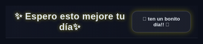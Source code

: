 <!DOCTYPE html>
<html lang="es">
<head>
  <meta charset="utf-8" />
  <meta name="viewport" content="width=device-width, initial-scale=1" />
  <title>Espero esto mejore tu día</title>
  <style>
    html, body { 
      height: 100%; 
      margin: 0; 
      background: #0b0f1a; 
      font-family: 'Arial Rounded MT Bold', 'Arial', sans-serif; 
      overflow: hidden;
    }
    .wrap { 
      display:flex; 
      flex-direction:column; 
      height:100%; 
    }
    header { 
      color:#e2e8f0; 
      padding:14px 18px; 
      display:flex; 
      gap:12px; 
      align-items:center; 
      justify-content:space-between; 
      backdrop-filter: blur(6px); 
      background: linear-gradient(90deg, rgba(20,24,38,.75), rgba(20,24,38,.35)); 
      border-bottom: 1px solid rgba(255,255,255,.08); 
      z-index: 10;
    }
    header h1 { 
      font-size: 24px; 
      margin: 0; 
      font-weight: 800; 
      letter-spacing:.5px; 
      text-shadow: 0 0 10px rgba(255, 242, 0, 0.5);
    }
    header .controls { 
      display:flex; 
      gap:8px; 
      align-items:center; 
    }
    button { 
      appearance:none; 
      border:1px solid rgba(255,255,255,.18); 
      background:rgba(255,255,255,.06); 
      color:#e2e8f0; 
      padding:12px 18px; 
      border-radius:14px; 
      cursor:pointer; 
      font-weight:600; 
      transition: all 0.3s ease;
      box-shadow: 0 0 15px rgba(255, 242, 0, 0.3);
    }
    button:hover { 
      background:rgba(255,255,255,.12); 
      box-shadow: 0 0 20px rgba(255, 106, 0, 0.5);
      transform: translateY(-2px);
    }
    canvas { 
      display:block; 
      width:100%; 
      height:100%; 
      cursor: pointer;
    }
    .message {
      position: absolute;
      top: 50%;
      left: 50%;
      transform: translate(-50%, -50%);
      color: white;
      font-size: 28px;
      text-align: center;
      opacity: 0;
      transition: opacity 1s ease;
      text-shadow: 0 0 10px #ff00a8;
      pointer-events: none;
      z-index: 5;
    }
    .message.visible {
      opacity: 1;
    }
    .progress-container {
      position: absolute;
      bottom: 20px;
      left: 50%;
      transform: translateX(-50%);
      width: 300px;
      height: 10px;
      background: rgba(255, 255, 255, 0.1);
      border-radius: 5px;
      overflow: hidden;
      display: none;
    }
    .progress-bar {
      height: 100%;
      width: 0%;
      background: linear-gradient(90deg, #FF00A8, #FF6A00, #FFF200);
      border-radius: 5px;
      transition: width 0.3s ease;
    }
  </style>
</head>
<body>
  <div class="wrap">
    <header>
      <h1>✨ Espero esto mejore tu día✨</h1>
      <div class="controls">
        <button id="btn-ramo">🌻 ten un bonito día!! 🌻</button>
      </div>
    </header>
    <canvas id="lienzo"></canvas>
    <div class="message" id="message">¡Que tengas un día maravilloso!</div>
    <div class="progress-container" id="progress-container">
      <div class="progress-bar" id="progress-bar"></div>
    </div>
  </div>

  <script>
    // Colores neón para las flores
    const NEON_COLORS = [
      "#FFF200",  // Amarillo neón
      "#FF6A00",  // Naranja neón
      "#FF00A8",  // Rosa neón
    ];

    // Referencias a elementos del DOM
    const canvas = document.getElementById("lienzo");
    const ctx = canvas.getContext("2d");
    const message = document.getElementById("message");
    const btnRamo = document.getElementById("btn-ramo");
    const progressContainer = document.getElementById("progress-container");
    const progressBar = document.getElementById("progress-bar");

    // Variables de control de animación
    let animationId = null;
    let isAnimating = false;
    let currentStep = 0;
    let animationElements = [];
    let animationSpeed = 2; // Velocidad de animación (mayor = más lento)

    // Ajustar tamaño del canvas
    function ajustarTamano() {
      canvas.width = window.innerWidth;
      canvas.height = window.innerHeight - document.querySelector("header").offsetHeight;
    }

    // Dibujar fondo con efecto de espacio
    function fondoSutil() {
      const w = canvas.width;
      const h = canvas.height;
      
      // Crear gradiente radial para el fondo
      const grad = ctx.createRadialGradient(
        w * 0.5, h * 0.5, 0,
        w * 0.5, h * 0.5, Math.max(w, h) * 0.8
      );
      grad.addColorStop(0, "#0b0f1a");
      grad.addColorStop(0.7, "#070a14");
      grad.addColorStop(1, "#050710");
      
      ctx.fillStyle = grad;
      ctx.fillRect(0, 0, w, h);
      
      // Añadir estrellas tenues
      ctx.fillStyle = "rgba(255, 255, 255, 0.15)";
      for (let i = 0; i < 100; i++) {
        const x = Math.random() * w;
        const y = Math.random() * h;
        const size = Math.random() * 1.5;
        ctx.beginPath();
        ctx.arc(x, y, size, 0, Math.PI * 2);
        ctx.fill();
      }
    }

    // Dibujar un pétalo
    function dibujarPetalo(cx, cy, rIn, rOut, ang) {
      ctx.beginPath();
      const x1 = cx + rIn * Math.cos(ang);
      const y1 = cy + rIn * Math.sin(ang);
      const x2 = cx + rOut * Math.cos(ang);
      const y2 = cy + rOut * Math.sin(ang);
      
      const ctrl1x = cx + (rOut * 0.55) * Math.cos(ang - 0.6);
      const ctrl1y = cy + (rOut * 0.55) * Math.sin(ang - 0.6);
      const ctrl2x = cx + (rOut * 0.55) * Math.cos(ang + 0.6);
      const ctrl2y = cy + (rOut * 0.55) * Math.sin(ang + 0.6);

      ctx.moveTo(x1, y1);
      ctx.quadraticCurveTo(ctrl1x, ctrl1y, x2, y2);
      ctx.quadraticCurveTo(ctrl2x, ctrl2y, x1, y1);
      ctx.closePath();
    }

    // Dibujar una flor completa (con animación paso a paso)
    function dibujarFlor(cx, cy, baseR, petalos = 8, color = "#FF00A8", progress = 1) {
      ctx.save();
      ctx.globalCompositeOperation = "lighter";
      
      // Calcular progreso para animación
      const petalosCompletos = Math.floor(petalos * progress);
      const progresoPetaloActual = (petalos * progress) - petalosCompletos;
      
      // Efecto de brillo exterior
      ctx.shadowColor = color;
      ctx.shadowBlur = 35;
      
      // Dibujar pétalos con relleno (animados)
      for (let i = 0; i < petalosCompletos; i++) {
        const ang = (i / petalos) * Math.PI * 2;
        const rIn = baseR * 0.25;
        const rOut = baseR * (0.9 + Math.random() * 0.25);
        dibujarPetalo(cx, cy, rIn, rOut, ang);
        ctx.fillStyle = color + "CC";
        ctx.fill();
      }
      
      // Dibujar el pétalo actual en progreso
      if (progresoPetaloActual > 0) {
        const i = petalosCompletos;
        const ang = (i / petalos) * Math.PI * 2;
        const rIn = baseR * 0.25;
        const rOut = baseR * (0.9 + Math.random() * 0.25);
        
        // Dibujar pétalo parcialmente
        ctx.globalAlpha = progresoPetaloActual;
        dibujarPetalo(cx, cy, rIn, rOut, ang);
        ctx.fillStyle = color + "CC";
        ctx.fill();
        ctx.globalAlpha = 1;
      }

      // Dibujar contornos de pétalos (solo si la flor está completa)
      if (progress >= 1) {
        ctx.shadowBlur = 25;
        ctx.lineWidth = Math.max(2, baseR * 0.08);
        ctx.strokeStyle = color;
        for (let i = 0; i < petalos; i++) {
          const ang = (i / petalos) * Math.PI * 2;
          const rIn = baseR * 0.25;
          const rOut = baseR * (0.9 + Math.random() * 0.25);
          dibujarPetalo(cx, cy, rIn, rOut, ang);
          ctx.stroke();
        }

        // Centro de la flor con efecto de brillo
        ctx.shadowBlur = 45;
        const grad = ctx.createRadialGradient(
          cx, cy, baseR * 0.05,
          cx, cy, baseR * 0.45
        );
        grad.addColorStop(0, "#FFFFFF");
        grad.addColorStop(0.7, color);
        grad.addColorStop(1, color + "00");
        
        ctx.fillStyle = grad;
        ctx.beginPath();
        ctx.arc(cx, cy, baseR * 0.38, 0, Math.PI * 2);
        ctx.fill();
        
        // Detalles en el centro
        ctx.shadowBlur = 15;
        ctx.fillStyle = "#000000";
        for (let i = 0; i < 6; i++) {
          const dotX = cx + (baseR * 0.2) * Math.cos(i * Math.PI / 3);
          const dotY = cy + (baseR * 0.2) * Math.sin(i * Math.PI / 3);
          ctx.beginPath();
          ctx.arc(dotX, dotY, baseR * 0.05, 0, Math.PI * 2);
          ctx.fill();
        }
      }
      
      ctx.restore();
    }

    // Dibujar tallo (con animación)
    function dibujarTallo(x1, y1, x2, y2, progress = 1) {
      ctx.save();
      ctx.beginPath();
      ctx.moveTo(x1, y1);
      
      // Crear una curva natural para el tallo
      const cpx = (x1 + x2) / 2 + (Math.random() - 0.5) * 40;
      const cpy = (y1 + y2) / 2 + (Math.random() - 0.5) * 40;
      
      // Calcular punto intermedio para animación
      const currentX = x1 + (x2 - x1) * progress;
      const currentY = y1 + (y2 - y1) * progress;
      const currentCPX = x1 + (cpx - x1) * progress;
      const currentCPY = y1 + (cpy - y1) * progress;
      
      ctx.quadraticCurveTo(currentCPX, currentCPY, currentX, currentY);
      
      ctx.lineWidth = 4;
      ctx.strokeStyle = "#00FF00";
      ctx.shadowColor = "#00FF00";
      ctx.shadowBlur = 10;
      ctx.stroke();
      ctx.restore();
    }

    // Dibujar hoja (con animación)
    function dibujarHoja(x, y, size, angle, progress = 1) {
      ctx.save();
      ctx.translate(x, y);
      ctx.rotate(angle);
      
      // Ajustar tamaño según progreso
      const currentSize = size * progress;
      
      ctx.beginPath();
      ctx.moveTo(0, 0);
      ctx.quadraticCurveTo(currentSize * 0.8, -currentSize * 0.5, currentSize, 0);
      ctx.quadraticCurveTo(currentSize * 0.8, currentSize * 0.5, 0, 0);
      
      ctx.fillStyle = "#00CC00";
      ctx.shadowColor = "#00CC00";
      ctx.shadowBlur = 15;
      ctx.globalAlpha = progress; // Transparencia según progreso
      ctx.fill();
      
      ctx.restore();
    }

    // Preparar elementos de animación
    function prepararAnimacion() {
      animationElements = [];
      const w = canvas.width;
      const h = canvas.height;
      const centroX = w * 0.5;
      const centroY = h * 0.65;
      const baseY = h * 0.85;
      
      // Crear tallos
      for (let i = 0; i < 12; i++) {
        const angle = (i / 12) * Math.PI * 2;
        const offsetX = Math.cos(angle) * 50;
        const offsetY = Math.sin(angle) * 30;
        const florX = centroX + offsetX;
        const florY = centroY + offsetY;
        
        animationElements.push({
          type: "tallo",
          x1: centroX, y1: baseY, x2: florX, y2: florY,
          progress: 0
        });
        
        // Añadir hojas a algunos tallos
        if (Math.random() > 0.5) {
          const leafX = (centroX + florX) / 2 + (Math.random() - 0.5) * 30;
          const leafY = (baseY + florY) / 2 + (Math.random() - 0.5) * 30;
          animationElements.push({
            type: "hoja",
            x: leafX, y: leafY, 
            size: 20 + Math.random() * 15, 
            angle: Math.random() * Math.PI * 2,
            progress: 0
          });
        }
      }
      
      // Crear flores exteriores
      for (let i = 0; i < 12; i++) {
        const angle = (i / 12) * Math.PI * 2;
        const distance = 90 + Math.random() * 60;
        const florX = centroX + Math.cos(angle) * distance;
        const florY = centroY + Math.sin(angle) * distance - 20;
        const r = 25 + Math.random() * 20;
        const pet = 6 + Math.floor(Math.random() * 7);
        const color = NEON_COLORS[Math.floor(Math.random() * NEON_COLORS.length)];
        
        animationElements.push({
          type: "flor",
          x: florX, y: florY, 
          size: r, 
          petals: pet, 
          color: color,
          progress: 0
        });
      }
      
      // Flor central más grande
      const colorCentral = NEON_COLORS[Math.floor(Math.random() * NEON_COLORS.length)];
      animationElements.push({
        type: "flor",
        x: centroX, y: centroY, 
        size: 70, 
        petals: 12, 
        color: colorCentral,
        progress: 0
      });
    }

    // Dibujar un frame de animación
    function dibujarFrame() {
      // Limpiar canvas y dibujar fondo
      fondoSutil();
      
      // Dibujar todos los elementos según su progreso actual
      for (const element of animationElements) {
        if (element.type === "tallo") {
          dibujarTallo(element.x1, element.y1, element.x2, element.y2, element.progress);
        } else if (element.type === "hoja") {
          dibujarHoja(element.x, element.y, element.size, element.angle, element.progress);
        } else if (element.type === "flor") {
          dibujarFlor(element.x, element.y, element.size, element.petals, element.color, element.progress);
        }
      }
      
      // Actualizar barra de progreso
      const totalProgress = animationElements.reduce((sum, el) => sum + el.progress, 0) / animationElements.length;
      progressBar.style.width = `${totalProgress * 100}%`;
      
      // Avanzar la animación
      avanzarAnimacion();
    }

    // Avanzar el estado de la animación
    function avanzarAnimacion() {
      let todasCompletas = true;
      
      for (const element of animationElements) {
        if (element.progress < 1) {
          element.progress += 0.02 / animationSpeed;
          todasCompletas = false;
        } else {
          element.progress = 1;
        }
      }
      
      if (!todasCompletas) {
        animationId = requestAnimationFrame(dibujarFrame);
      } else {
        isAnimating = false;
        progressContainer.style.display = "none";
        
        // Mostrar mensaje final
        message.classList.add("visible");
        setTimeout(() => {
          message.classList.remove("visible");
        }, 3000);
      }
    }

    // Iniciar animación
    function iniciarAnimacion() {
      if (isAnimating) return;
      
      // Detener animación previa si existe
      if (animationId) {
        cancelAnimationFrame(animationId);
      }
      
      isAnimating = true;
      currentStep = 0;
      
      // Preparar elementos de animación
      prepararAnimacion();
      
      // Mostrar barra de progreso
      progressContainer.style.display = "block";
      progressBar.style.width = "0%";
      
      // Iniciar bucle de animación
      animationId = requestAnimationFrame(dibujarFrame);
    }

    // Inicializar
    function iniciar() {
      ajustarTamano();
      fondoSutil();
    }

    // Configurar eventos
    window.addEventListener("resize", () => {
      ajustarTamano();
      if (!isAnimating) {
        fondoSutil();
      }
    });
    
    btnRamo.addEventListener("click", iniciarAnimacion);
    canvas.addEventListener("click", iniciarAnimacion);

    // Iniciar
    iniciar();
  </script>
</body>
</html>
